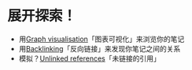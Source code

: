 # 展开探索！
- 用[Graph visualisation](../foam/graph_visualisation.md)「图表可视化」来浏览你的笔记
- 用[Backlinking](../foam/backlinking.md)「反向链接」来发现你笔记之间的关系
- 模拟？[Unlinked references](../foam/unlinked_references.md)「未链接的引用」